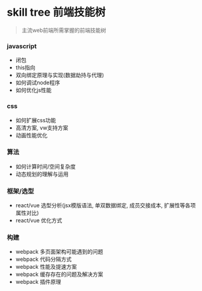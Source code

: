 # skill tree 前端技能树

> 主流web前端所需掌握的前端技能树



### javascript

* 闭包
* this指向
* 双向绑定原理与实现(数据劫持与代理)
* 如何调试node程序
* 如何优化js性能



### css

* 如何扩展css功能
* 高清方案, vw支持方案
* 动画性能优化



### 算法

* 如何计算时间/空间复杂度
* 动态规划的理解与运用



### 框架/选型

* react/vue 选型分析(jsx模版语法, 单双数据绑定, 成员交接成本, 扩展性等各项属性对比)
* react/vue 优化方式



### 构建

* webpack 多页面架构可能遇到的问题
* webpack 代码分隔方式
* webpack 性能及提速方案
* webpack 缓存存在的问题及解决方案
* webpack 插件原理